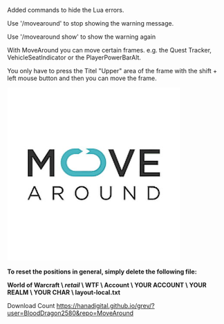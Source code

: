 Added commands to hide the Lua errors.

Use '/movearound' to stop showing the warning message.

Use '/movearound show' to show the warning again

With MoveAround you can move certain frames. e.g. the Quest Tracker, VehicleSeatIndicator or the PlayerPowerBarAlt.

You only have to press the Titel "Upper" area of the frame with the shift + left mouse button and then you can move the frame.

![Vorschau](https://raw.githubusercontent.com/BloodDragon2580/MoveAround/master/MoveAroundLogo.jpg) 
 

**To reset the positions in general, simply delete the following file:**

**World of Warcraft \ _retail_ \ WTF \ Account \ YOUR ACCOUNT \ YOUR REALM \ YOUR CHAR \ layout-local.txt** 

Download Count https://hanadigital.github.io/grev/?user=BloodDragon2580&repo=MoveAround
